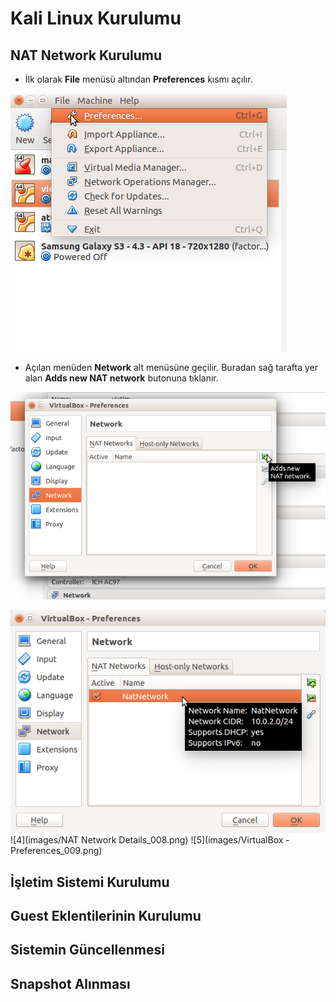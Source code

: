 # Kali Linux Kurulumu

## NAT Network Kurulumu

- İlk olarak **File** menüsü altından **Preferences** kısmı açılır.

![1](images/Selection_1.png)

- Açılan menüden **Network** alt menüsüne geçilir. Buradan sağ tarafta yer alan **Adds new NAT network** butonuna tıklanır.

![2](images/Selection_2.png)


![3](images/Selection_3.png)
![4](images/NAT Network Details_008.png)
![5](images/VirtualBox - Preferences_009.png)

## İşletim Sistemi Kurulumu

## Guest Eklentilerinin Kurulumu

## Sistemin Güncellenmesi

## Snapshot Alınması
